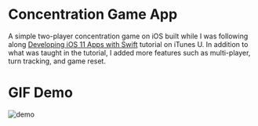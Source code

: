 # Concentration Game App
A simple two-player concentration game on iOS built while I was following along [Developing iOS 11 Apps with Swift](https://itunes.apple.com/us/course/developing-ios-11-apps-with-swift/id1309275316) tutorial on iTunes U. In addition to what was taught in the tutorial, I added more features such as multi-player, turn tracking, and game reset.

# GIF Demo
![demo](https://github.com/hsuanhauliu/concentration-game/blob/master/ConcentrationGameDemo.gif "demo")
